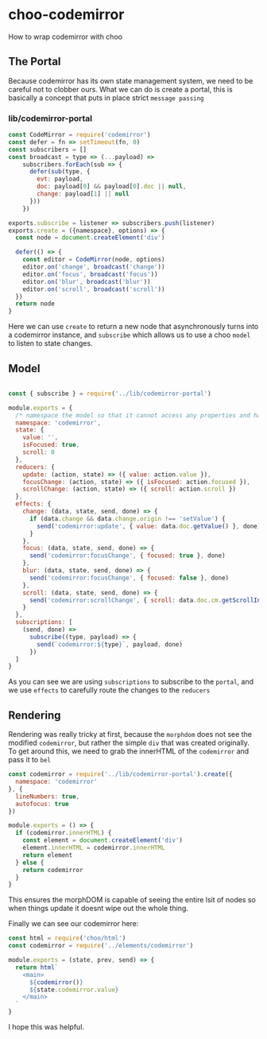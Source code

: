 # choo-codemirror

How to wrap codemirror with choo

## The Portal

Because codemirror has its own state management system, we need to be careful not to clobber ours.
What we can do is create a portal, this is basically a concept that puts in place strict `message passing`

### lib/codemirror-portal

```javascript
const CodeMirror = require('codemirror')
const defer = fn => setTimeout(fn, 0)
const subscribers = []
const broadcast = type => (...payload) =>
    subscribers.forEach(sub => {
      defer(sub(type, {
        evt: payload,
        doc: payload[0] && payload[0].doc || null,
        change: payload[1] || null
      }))
    })

exports.subscribe = listener => subscribers.push(listener)
exports.create = ({namespace}, options) => {
  const node = document.createElement('div')

  defer(() => {
    const editor = CodeMirror(node, options)
    editor.on('change', broadcast('change'))
    editor.on('focus', broadcast('focus'))
    editor.on('blur', broadcast('blur'))
    editor.on('scroll', broadcast('scroll'))
  })
  return node
}
```

Here we can use `create` to return a new node that asynchronously turns into a codemirror instance,
and `subscribe` which allows us to use a choo `model` to listen to state changes.

## Model

```javascript

const { subscribe } = require('../lib/codemirror-portal')

module.exports = {
  /* namespace the model so that it cannot access any properties and handlers in other models */
  namespace: 'codemirror',
  state: {
    value: '',
    isFocused: true,
    scroll: 0
  },
  reducers: {
    update: (action, state) => ({ value: action.value }),
    focusChange: (action, state) => ({ isFocused: action.focused }),
    scrollChange: (action, state) => ({ scroll: action.scroll })
  },
  effects: {
    change: (data, state, send, done) => {
      if (data.change && data.change.origin !== 'setValue') {
        send('codemirror:update', { value: data.doc.getValue() }, done)
      }
    },
    focus: (data, state, send, done) => {
      send('codemirror:focusChange', { focused: true }, done)
    },
    blur: (data, state, send, done) => {
      send('codemirror:focusChange', { focused: false }, done)
    },
    scroll: (data, state, send, done) => {
      send('codemirror:scrollChange', { scroll: data.doc.cm.getScrollInfo() }, done)
    }
  },
  subscriptions: [
    (send, done) =>
      subscribe((type, payload) => {
        send(`codemirror:${type}`, payload, done)
      })
  ]
}
```

As you can see we are using `subscriptions` to subscribe to the `portal`, and we use `effects` to
carefully route the changes to the `reducers`

## Rendering

Rendering was really tricky at first, because the `morphdom` does not see the modified `codemirror`, but
rather the simple `div` that was created originally.  To get around this, we need to grab the innerHTML
of the `codemirror` and pass it to `bel`

```javascript
const codemirror = require('../lib/codemirror-portal').create({
  namespace: 'codemirror'
}, {
  lineNumbers: true,
  autofocus: true
})

module.exports = () => {
  if (codemirror.innerHTML) {
    const element = document.createElement('div')
    element.innerHTML = codemirror.innerHTML
    return element
  } else {
    return codemirror
  }
}
```

This ensures the morphDOM is capable of seeing the entire lsit of nodes so when things update it doesnt wipe out
the whole thing.

Finally we can see our codemirror here:

```javascript
const html = require('choo/html')
const codemirror = require('../elements/codemirror')

module.exports = (state, prev, send) => {
  return html`
    <main>
      ${codemirror()}
      ${state.codemirror.value}
    </main>
  `
}
```

I hope this was helpful.
